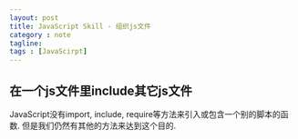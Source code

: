 ```yaml
---
layout: post
title: JavaScript Skill - 组织js文件
category : note
tagline: 
tags : [JavaScirpt]
---
```


## 在一个js文件里include其它js文件

JavaScript没有import, include, require等方法来引入或包含一个别的脚本的函数. 但是我们仍然有其他的方法来达到这个目的.